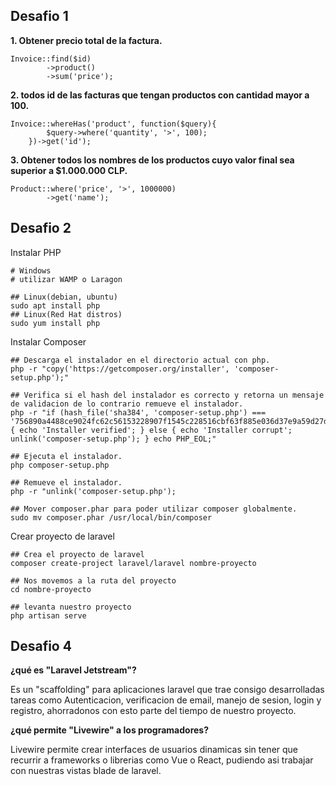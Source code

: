 ## Desafio 1

**1. Obtener precio total de la factura.**

    Invoice::find($id)
            ->product()
            ->sum('price');

**2. todos id de las facturas que tengan productos con cantidad mayor a 100.**

    Invoice::whereHas('product', function($query){
            $query->where('quantity', '>', 100);
        })->get('id');

**3. Obtener todos los nombres de los productos cuyo valor final sea superior a $1.000.000 CLP.**

    Product::where('price', '>', 1000000)
            ->get('name');
            
## Desafio 2

Instalar PHP

```
# Windows
# utilizar WAMP o Laragon

## Linux(debian, ubuntu)
sudo apt install php
## Linux(Red Hat distros)
sudo yum install php
```

Instalar Composer

```
## Descarga el instalador en el directorio actual con php.
php -r "copy('https://getcomposer.org/installer', 'composer-setup.php');"

## Verifica si el hash del instalador es correcto y retorna un mensaje de validacion de lo contrario remueve el instalador.
php -r "if (hash_file('sha384', 'composer-setup.php') === '756890a4488ce9024fc62c56153228907f1545c228516cbf63f885e036d37e9a59d27d63f46af1d4d07ee0f76181c7d3') { echo 'Installer verified'; } else { echo 'Installer corrupt'; unlink('composer-setup.php'); } echo PHP_EOL;"

## Ejecuta el instalador.
php composer-setup.php

## Remueve el instalador.
php -r "unlink('composer-setup.php');

## Mover composer.phar para poder utilizar composer globalmente.
sudo mv composer.phar /usr/local/bin/composer
```

Crear proyecto de laravel
```
## Crea el proyecto de laravel
composer create-project laravel/laravel nombre-proyecto

## Nos movemos a la ruta del proyecto
cd nombre-proyecto

## levanta nuestro proyecto
php artisan serve
```

## Desafio 4

**¿qué es "Laravel Jetstream"?**

Es un "scaffolding" para aplicaciones laravel que trae consigo desarrolladas tareas como Autenticacion, verificacion de email, manejo de sesion, login y registro, ahorradonos con esto parte del tiempo de nuestro proyecto.

**¿qué permite "Livewire" a los programadores?**

Livewire permite crear interfaces de usuarios dinamicas sin tener que recurrir a frameworks o librerias como Vue o React, pudiendo asi trabajar con nuestras vistas blade de laravel.
